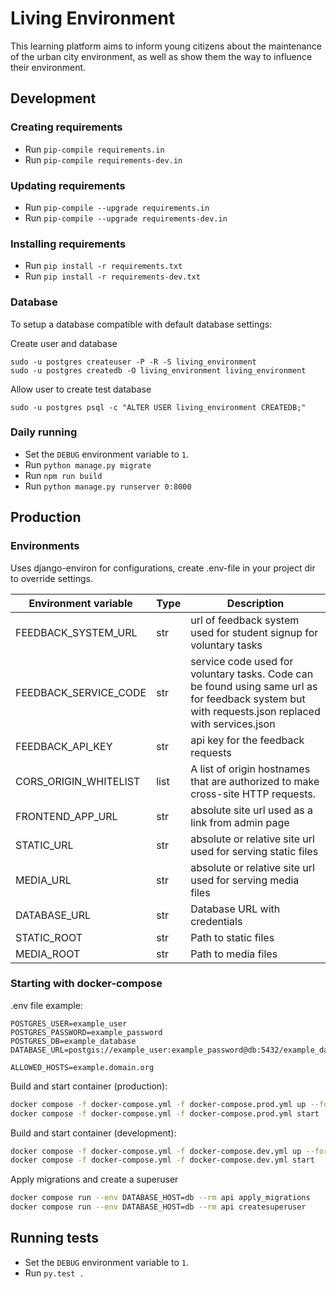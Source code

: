 # Living Environment

This learning platform aims to inform young citizens about the maintenance of the urban city environment, as well as show them the way to influence their environment.

## Development

### Creating requirements

* Run `pip-compile requirements.in`
* Run `pip-compile requirements-dev.in`

### Updating requirements

* Run `pip-compile --upgrade requirements.in`
* Run `pip-compile --upgrade requirements-dev.in`

### Installing requirements

* Run `pip install -r requirements.txt`
* Run `pip install -r requirements-dev.txt`

### Database

To setup a database compatible with default database settings:

Create user and database

    sudo -u postgres createuser -P -R -S living_environment
    sudo -u postgres createdb -O living_environment living_environment

Allow user to create test database

    sudo -u postgres psql -c "ALTER USER living_environment CREATEDB;"

### Daily running

* Set the `DEBUG` environment variable to `1`.
* Run `python manage.py migrate`
* Run `npm run build`
* Run `python manage.py runserver 0:8000`

## Production

### Environments

Uses django-environ for configurations, create .env-file in your project dir to override settings.


Environment variable | Type | Description
--- | --- | ---
FEEDBACK_SYSTEM_URL | str | url of feedback system used for student signup for voluntary tasks
FEEDBACK_SERVICE_CODE | str | service code used for voluntary tasks. Code can be found using same url as for feedback system but with requests.json replaced with services.json
FEEDBACK_API_KEY | str | api key for the feedback requests
CORS_ORIGIN_WHITELIST | list | A list of origin hostnames that are authorized to make cross-site HTTP requests.
FRONTEND_APP_URL | str | absolute site url used as a link from admin page
STATIC_URL | str | absolute or relative site url used for serving static files
MEDIA_URL | str | absolute or relative site url used for serving media files
DATABASE_URL | str | Database URL with credentials
STATIC_ROOT | str | Path to static files
MEDIA_ROOT | str | Path to media files


### Starting with docker-compose

.env file example:
```
POSTGRES_USER=example_user
POSTGRES_PASSWORD=example_password
POSTGRES_DB=example_database
DATABASE_URL=postgis://example_user:example_password@db:5432/example_database

ALLOWED_HOSTS=example.domain.org
```

Build and start container (production):
```sh
docker compose -f docker-compose.yml -f docker-compose.prod.yml up --force-recreate --build --detach --no-start
docker compose -f docker-compose.yml -f docker-compose.prod.yml start
```

Build and start container (development):
```sh
docker compose -f docker-compose.yml -f docker-compose.dev.yml up --force-recreate --build --detach --no-start
docker compose -f docker-compose.yml -f docker-compose.dev.yml start
```


Apply migrations and create a superuser
```sh
docker compose run --env DATABASE_HOST=db --rm api apply_migrations
docker compose run --env DATABASE_HOST=db --rm api createsuperuser
```


## Running tests

- Set the `DEBUG` environment variable to `1`.
- Run `py.test .`
